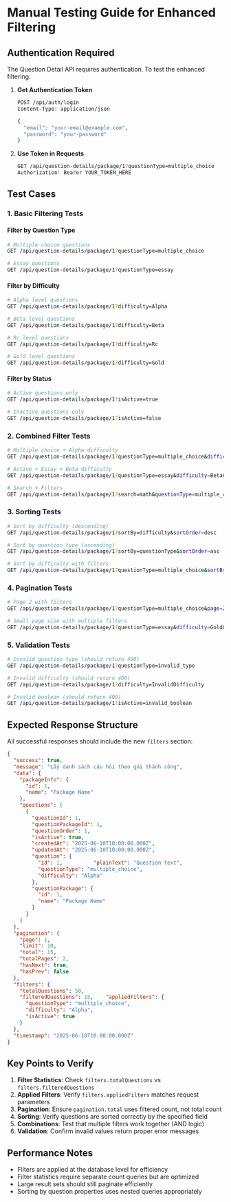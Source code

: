 # Manual Testing Guide for Enhanced Filtering

## Authentication Required

The Question Detail API requires authentication. To test the enhanced filtering:

1. **Get Authentication Token**
   ```bash
   POST /api/auth/login
   Content-Type: application/json
   
   {
     "email": "your-email@example.com",
     "password": "your-password"
   }
   ```

2. **Use Token in Requests**
   ```bash
   GET /api/question-details/package/1?questionType=multiple_choice
   Authorization: Bearer YOUR_TOKEN_HERE
   ```

## Test Cases

### 1. Basic Filtering Tests

#### Filter by Question Type
```bash
# Multiple choice questions
GET /api/question-details/package/1?questionType=multiple_choice

# Essay questions
GET /api/question-details/package/1?questionType=essay
```

#### Filter by Difficulty
```bash
# Alpha level questions
GET /api/question-details/package/1?difficulty=Alpha

# Beta level questions
GET /api/question-details/package/1?difficulty=Beta

# Rc level questions
GET /api/question-details/package/1?difficulty=Rc

# Gold level questions
GET /api/question-details/package/1?difficulty=Gold
```

#### Filter by Status
```bash
# Active questions only
GET /api/question-details/package/1?isActive=true

# Inactive questions only
GET /api/question-details/package/1?isActive=false
```

### 2. Combined Filter Tests

```bash
# Multiple choice + Alpha difficulty
GET /api/question-details/package/1?questionType=multiple_choice&difficulty=Alpha

# Active + Essay + Beta difficulty
GET /api/question-details/package/1?questionType=essay&difficulty=Beta&isActive=true

# Search + Filters
GET /api/question-details/package/1?search=math&questionType=multiple_choice&difficulty=Alpha
```

### 3. Sorting Tests

```bash
# Sort by difficulty (descending)
GET /api/question-details/package/1?sortBy=difficulty&sortOrder=desc

# Sort by question type (ascending)
GET /api/question-details/package/1?sortBy=questionType&sortOrder=asc

# Sort by difficulty with filters
GET /api/question-details/package/1?questionType=multiple_choice&sortBy=difficulty&sortOrder=desc
```

### 4. Pagination Tests

```bash
# Page 2 with filters
GET /api/question-details/package/1?questionType=multiple_choice&page=2&limit=5

# Small page size with multiple filters
GET /api/question-details/package/1?questionType=essay&difficulty=Gold&page=1&limit=3
```

### 5. Validation Tests

```bash
# Invalid question type (should return 400)
GET /api/question-details/package/1?questionType=invalid_type

# Invalid difficulty (should return 400)
GET /api/question-details/package/1?difficulty=InvalidDifficulty

# Invalid boolean (should return 400)
GET /api/question-details/package/1?isActive=invalid_boolean
```

## Expected Response Structure

All successful responses should include the new `filters` section:

```json
{
  "success": true,
  "message": "Lấy danh sách câu hỏi theo gói thành công",
  "data": {
    "packageInfo": {
      "id": 1,
      "name": "Package Name"
    },
    "questions": [
      {
        "questionId": 1,
        "questionPackageId": 1,
        "questionOrder": 1,
        "isActive": true,
        "createdAt": "2025-06-10T10:00:00.000Z",
        "updatedAt": "2025-06-10T10:00:00.000Z",
        "question": {
          "id": 1,          "plainText": "Question text",
          "questionType": "multiple_choice",
          "difficulty": "Alpha"
        },
        "questionPackage": {
          "id": 1,
          "name": "Package Name"
        }
      }
    ]
  },
  "pagination": {
    "page": 1,
    "limit": 10,
    "total": 15,
    "totalPages": 2,
    "hasNext": true,
    "hasPrev": false
  },
  "filters": {
    "totalQuestions": 50,
    "filteredQuestions": 15,    "appliedFilters": {
      "questionType": "multiple_choice",
      "difficulty": "Alpha",
      "isActive": true
    }
  },
  "timestamp": "2025-06-10T10:00:00.000Z"
}
```

## Key Points to Verify

1. **Filter Statistics**: Check `filters.totalQuestions` vs `filters.filteredQuestions`
2. **Applied Filters**: Verify `filters.appliedFilters` matches request parameters  
3. **Pagination**: Ensure `pagination.total` uses filtered count, not total count
4. **Sorting**: Verify questions are sorted correctly by the specified field
5. **Combinations**: Test that multiple filters work together (AND logic)
6. **Validation**: Confirm invalid values return proper error messages

## Performance Notes

- Filters are applied at the database level for efficiency
- Filter statistics require separate count queries but are optimized
- Large result sets should still paginate efficiently
- Sorting by question properties uses nested queries appropriately
